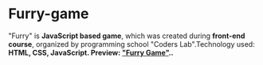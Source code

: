 # Furry-game

"Furry" is <strong>JavaScript based game</strong>, which was created during <strong>front-end course</strong>, organized by programming school "Coders Lab".Technology used: <strong>HTML, CSS, JavaScript. Preview: <a href="https://michaldec1984.github.io/Furry-game/">"Furry Game"</a>..

